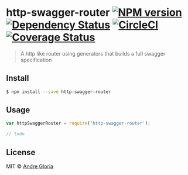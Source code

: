 # http-swagger-router [![NPM version][npm-image]][npm-url] [![Dependency Status][daviddm-image]][daviddm-url] [![CircleCI](https://circleci.com/gh/andrglo/http-swagger-router.svg?style=svg)](https://circleci.com/gh/andrglo/http-swagger-router) [![Coverage Status](https://coveralls.io/repos/github/andrglo/http-swagger-router/badge.svg?branch=master)](https://coveralls.io/github/andrglo/http-swagger-router?branch=master)
> A http like router using generators that builds a full swagger specification


## Install

```sh
$ npm install --save http-swagger-router
```


## Usage

```js
var httpSwaggerRouter = require('http-swagger-router');

// todo
```

## License

MIT © [Andre Gloria](andrglo.com)


[npm-image]: https://badge.fury.io/js/http-swagger-router.svg
[npm-url]: https://npmjs.org/package/http-swagger-router
[daviddm-image]: https://david-dm.org/andrglo/http-swagger-router.svg?theme=shields.io
[daviddm-url]: https://david-dm.org/andrglo/http-swagger-router
